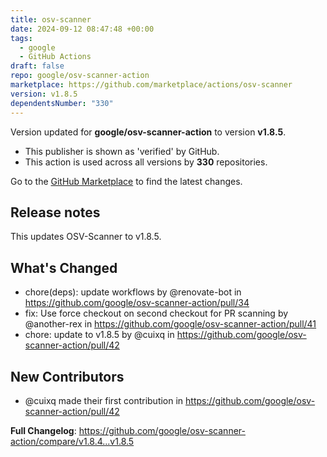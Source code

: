 ```yaml
---
title: osv-scanner
date: 2024-09-12 08:47:48 +00:00
tags:
  - google
  - GitHub Actions
draft: false
repo: google/osv-scanner-action
marketplace: https://github.com/marketplace/actions/osv-scanner
version: v1.8.5
dependentsNumber: "330"
---
```



Version updated for **google/osv-scanner-action** to version **v1.8.5**.
- This publisher is shown as 'verified' by GitHub.
- This action is used across all versions by **330** repositories.

Go to the [GitHub Marketplace](https://github.com/marketplace/actions/osv-scanner) to find the latest changes.

## Release notes

This updates OSV-Scanner to v1.8.5.

## What's Changed
* chore(deps): update workflows by @renovate-bot in https://github.com/google/osv-scanner-action/pull/34
* fix: Use force checkout on second checkout for PR scanning by @another-rex in https://github.com/google/osv-scanner-action/pull/41
* chore: update to v1.8.5 by @cuixq in https://github.com/google/osv-scanner-action/pull/42

## New Contributors
* @cuixq made their first contribution in https://github.com/google/osv-scanner-action/pull/42

**Full Changelog**: https://github.com/google/osv-scanner-action/compare/v1.8.4...v1.8.5

